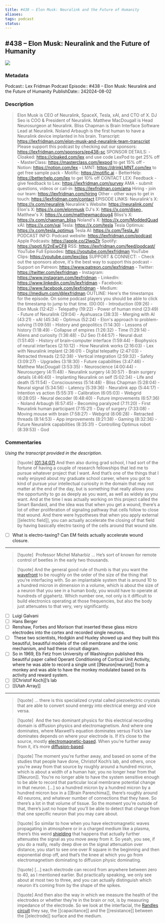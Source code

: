 ```yaml
---
title: #438 – Elon Musk: Neuralink and the Future of Humanity
aliases:
tags: podcast
status:
---
```

## #438 – Elon Musk: Neuralink and the Future of Humanity
![](https://lexfridman.com/wordpress/wp-content/uploads/powerpress/artwork_3000-230.png)
### Metadata
Podcast:: Lex Fridman Podcast
Episode:: #438 – Elon Musk: Neuralink and the Future of Humanity
PublishDate:: 242024-08-02
### Description
> Elon Musk is CEO of Neuralink, SpaceX, Tesla, xAI, and CTO of X. DJ Seo is COO & President of Neuralink. Matthew MacDougall is Head Neurosurgeon at Neuralink. Bliss Chapman is Brain Interface Software Lead at Neuralink. Noland Arbaugh is the first human to have a Neuralink device implanted in his brain. Transcript: https://lexfridman.com/elon-musk-and-neuralink-team-transcript Please support this podcast by checking out our sponsors: https://lexfridman.com/sponsors/ep438-sc SPONSOR DETAILS: - Cloaked: https://cloaked.com/lex and use code LexPod to get 25% off - MasterClass: https://masterclass.com/lexpod to get 15% off - Notion: https://notion.com/lex - LMNT: https://drinkLMNT.com/lex to get free sample pack - Motific: https://motific.ai - BetterHelp: https://betterhelp.com/lex to get 10% off CONTACT LEX: Feedback - give feedback to Lex: https://lexfridman.com/survey AMA - submit questions, videos or call-in: https://lexfridman.com/ama Hiring - join our team: https://lexfridman.com/hiring Other - other ways to get in touch: https://lexfridman.com/contact EPISODE LINKS: Neuralink's X: https://x.com/neuralink Neuralink's Website: https://neuralink.com/ Elon's X: https://x.com/elonmusk DJ's X: https://x.com/djseo_ Matthew's X: https://x.com/matthewmacdoug4 Bliss's X: https://x.com/chapman_bliss Noland's X: https://x.com/ModdedQuad xAI: https://x.com/xai Tesla: https://x.com/tesla Tesla Optimus: https://x.com/tesla_optimus Tesla AI: https://x.com/Tesla_AI PODCAST INFO: Podcast website: https://lexfridman.com/podcast Apple Podcasts: https://apple.co/2lwqZIr Spotify: https://spoti.fi/2nEwCF8 RSS: https://lexfridman.com/feed/podcast/ YouTube Full Episodes: https://youtube.com/lexfridman YouTube Clips: https://youtube.com/lexclips SUPPORT & CONNECT: - Check out the sponsors above, it's the best way to support this podcast - Support on Patreon: https://www.patreon.com/lexfridman - Twitter: https://twitter.com/lexfridman - Instagram: https://www.instagram.com/lexfridman - LinkedIn: https://www.linkedin.com/in/lexfridman - Facebook: https://www.facebook.com/lexfridman - Medium: https://medium.com/@lexfridman OUTLINE: Here's the timestamps for the episode. On some podcast players you should be able to click the timestamp to jump to that time. (00:00) - Introduction (09:26) - Elon Musk (12:42) - Telepathy (19:22) - Power of human mind (23:49) - Future of Neuralink (29:04) - Ayahuasca (38:33) - Merging with AI (43:21) - xAI (45:34) - Optimus (52:24) - Elon's approach to problem-solving (1:09:59) - History and geopolitics (1:14:30) - Lessons of history (1:18:49) - Collapse of empires (1:26:32) - Time (1:29:14) - Aliens and curiosity (1:36:48) - DJ Seo (1:44:57) - Neural dust (1:51:40) - History of brain–computer interface (1:59:44) - Biophysics of neural interfaces (2:10:12) - How Neuralink works (2:16:03) - Lex with Neuralink implant (2:36:01) - Digital telepathy (2:47:03) - Retracted threads (2:52:38) - Vertical integration (2:59:32) - Safety (3:09:27) - Upgrades (3:18:30) - Future capabilities (3:47:46) - Matthew MacDougall (3:53:35) - Neuroscience (4:00:44) - Neurosurgery (4:11:48) - Neuralink surgery (4:30:57) - Brain surgery details (4:46:40) - Implanting Neuralink on self (5:02:34) - Life and death (5:11:54) - Consciousness (5:14:48) - Bliss Chapman (5:28:04) - Neural signal (5:34:56) - Latency (5:39:36) - Neuralink app (5:44:17) - Intention vs action (5:55:31) - Calibration (6:05:03) - Webgrid (6:28:05) - Neural decoder (6:48:40) - Future improvements (6:57:36) - Noland Arbaugh (6:57:45) - Becoming paralyzed (7:11:20) - First Neuralink human participant (7:15:21) - Day of surgery (7:33:08) - Moving mouse with brain (7:58:27) - Webgrid (8:06:28) - Retracted threads (8:14:53) - App improvements (8:21:38) - Gaming (8:32:36) - Future Neuralink capabilities (8:35:31) - Controlling Optimus robot (8:39:53) - God
### Commentaries
*Using the transcript provided in the description.*

> [!quote]
> [(01:34:07)](https://youtube.com/watch?v=Kbk9BiPhm7o&t=5647) And then also during grad school, I had sort of the fortune of having a couple of research fellowships that led me to pursue whatever project that I want. And that’s one of the things that I really enjoyed about my graduate school career, where you got to kind of pursue your intellectual curiosity in the domain that may not matter at the end of the day, but is something that really allows you the opportunity to go as deeply as you want, as well as widely as you want. And at the time I was actually working on this project called the Smart Bandaid, and the idea was that when you get a wound, there’s a lot of other proliferation of signaling pathway that cells follow to close that wound. And there were hypotheses that when you apply external [[electric field]], you can actually accelerate the closing of that field by having basically electro taxing of the cells around that wound site.

- [ ] What is electro-taxing? Can EM fields actually accelerate wound closure.

---
> [!quote]
>  Professor Michel Maharbiz ... He’s sort of known for remote control of beetles in the early two thousands.

>[!quote]
>  And the general good rule of thumb is that you want the [wavefront](obsidian://advanced-uri?vault=mathematics&filepath=Physics%252FWave.md) to be roughly on the order of the size of the thing that you’re interfacing with. So an implantable system that is around 10 to a hundred micron in dimension in a volume, which is about the size of a neuron that you see in a human body, you would have to operate at hundreds of gigahertz. Which number one, not only is it difficult to build electronics operating at those frequencies, but also the body just attenuates to that very, very significantly.

- [ ] Luigi Galvani
- [ ] Hans Berger 
- [ ] Renshaw, Forbes and Morison that inserted these glass micro electrodes into the cortex and recorded single neurons.
- [ ]  These two scientists, Hodgkin and Huxley showed up and they built this beautiful, beautiful models of the cell membrane and the ionic mechanism, and had these circuit diagram.
- [ ] So in 1969, Eb Fetz from University of Washington published this beautiful paper called Operant Conditioning of Cortical Unit Activity, where he was able to record a single unit [[Neuron|neuron]] from a monkey and was able to have the monkey modulated based on its activity and reward system.
- [ ] [[Christof Koch]]’s lab
- [ ] [[Utah Array]]
---
>[!quote]
> ... there is this specialized crystal called piezoelectric crystals that are able to convert sound energy into electrical energy and vice versa.

>[!quote]
>  And the two dominant physics for this electrical recording domain is diffusion physics and electromagnetism. And where one dominates, where Maxwell’s equation dominates versus Fick’s law dominates depends on where your electrode is. If it’s close to the source, mostly [electromagnetic-based](obsidian://advanced-uri?vault=mathematics&filepath=Notes%252FElectromagnetic%2520Waves.md). When you’re further away from it, it’s more [diffusion-based](obsidian://advanced-uri?vault=mathematics&filepath=Notes%252FDiffusion%2520Physics.md).

>[!quote]
> The moment you’re further away, and based on some of the studies that people have done, Christof Koch’s lab, and others, once you’re away from that source by roughly around a hundred micron, which is about a width of a human hair, you no longer hear from that [[Neuron]]. You’re no longer able to have the system sensitive enough to be able to record that particular local membrane potential change in that neuron. [...]   so a hundred micron by a hundred micron by a hundred micron box in a [[Brain Parenchima]], there’s roughly around 40 neurons, and whatever number of connections that they have. So there’s a lot in that volume of tissue. So the moment you’re outside of that, there’s just no hope that you’ll be able to detect that change from that one specific neuron that you may care about.

>[!quote]
>  So similar to how when you have electromagnetic waves propagating in atmosphere or in a charged medium like a plasma, there’s this weird [shielding](obsidian://advanced-uri?vault=mathematics&filepath=Notes%252FElectromagnetic%2520Shielding.md) that happens that actually further attenuates the signal as you move away from it. So yeah, you see, if you do a really, really deep dive on the signal attenuation over distance, you start to see one over R square in the beginning and then exponential drop off, and that’s the knee at which you go from electromagnetism dominating to diffusion physic dominating.

>[!quote]
> [...] each electrode can record from anywhere between zero to 40, as I mentioned earlier. But practically speaking, we only see about at most two to three, and you can actually distinguish which neuron it’s coming from by the shape of the spikes.

>[!quote]
> And then also the way in which we measure the health of the electrodes or whether they’re in the brain or not, is by measuring impedance of the electrode. So we look at the interfacial, the [Randles circuit](obsidian://advanced-uri?vault=mathematics&filepath=Notes%252FRandles%2520circuit.md) they say, the [[capacitance]] and the [[resistance]] between the [[electrode]] surface and the medium.